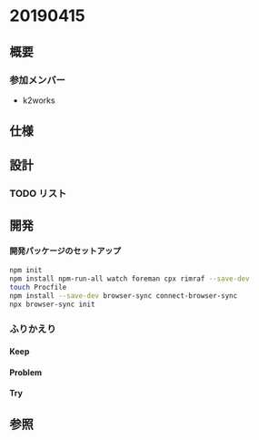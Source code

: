 # 20190415

## 概要

### 参加メンバー

- k2works

## 仕様

## 設計

### TODO リスト

## 開発
#### 開発パッケージのセットアップ

```bash
npm init
npm install npm-run-all watch foreman cpx rimraf --save-dev
touch Procfile
npm install --save-dev browser-sync connect-browser-sync
npx browser-sync init
```

### ふりかえり

#### Keep

#### Problem

#### Try

## 参照
